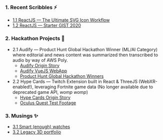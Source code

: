 ### 1. Recent Scribbles  ⚡
- [1.1 ReactJS — The Ultimate SVG Icon Workflow](https://medium.com/@cornally/reactjs-the-ultimate-svg-icon-workflow-518d55011298)
- [1.2 ReactJS — Starter GIST 2020](https://gist.github.com/Cornally/120781816f9447de6423297ebcf80c1d)

### 2. Hackathon Projects 🔭 
- 2.1 Audify — Product Hunt Global Hackathon Winner (ML/AI Category) where editorial and news content was summarized then transcribed to audio by way of AWS Poly.
  - [Audify Origin Story](https://www.youtube.com/watch?v=G1XqsqzMh_M)
  - [Audify VueJS WebApp](https://www.youtube.com/watch?v=tlOpgN6MCeo)
  - [Product Hunt Global Hackathon Winners](https://blog.producthunt.com/winners-of-the-product-hunt-global-hackathon-2017-e2bad6adda39)
- 2.2 Hype Cards — Twitch Extension built in React & ThreeJS (WebXR-enabled!), leveraging Fortnite game data (No longer available due to deprecated game API, *womp womp*)
  - [Hype Cards Origin Story](https://www.youtube.com/watch?v=oCZOURSzEPQ)
  - [Oculus Quest Test Footage](https://www.youtube.com/watch?v=HTC9_2G8-dU)

### 3. Musings ✨
- [3.1 Smart (enough) watches](https://medium.com/@cornally/smart-enough-watches-99ffa0f5c42b)
- [3.2 Legacy 3D portfolio](https://www.youtube.com/watch?v=zcLaqxcwdgo)

<!--
**Cornally/cornally** is a ✨ _special_ ✨ repository because its `README.md` (this file) appears on your GitHub profile.

Here are some ideas to get you started:

- 🔭 I’m currently working on ...
- 🌱 I’m currently learning ...
- 👯 I’m looking to collaborate on ...
- 🤔 I’m looking for help with ...
- 💬 Ask me about ...
- 📫 How to reach me: ...
- 😄 Pronouns: ...
- ⚡ Fun fact: ...
-->
